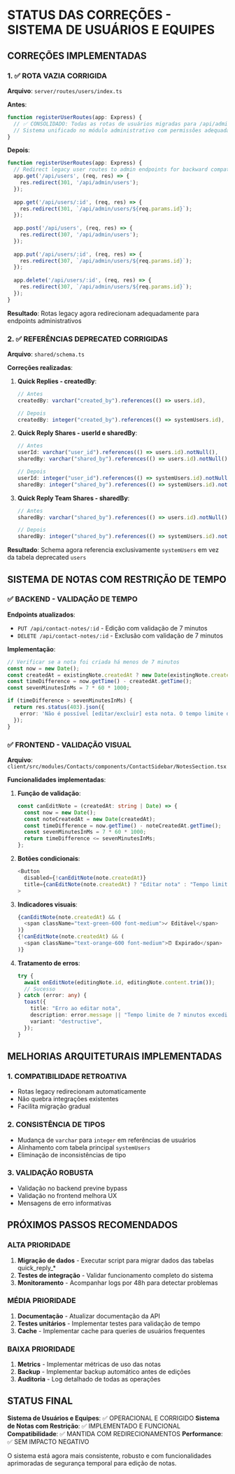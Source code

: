 # STATUS DAS CORREÇÕES - SISTEMA DE USUÁRIOS E EQUIPES

## CORREÇÕES IMPLEMENTADAS

### 1. ✅ ROTA VAZIA CORRIGIDA
**Arquivo**: `server/routes/users/index.ts`

**Antes**:
```typescript
function registerUserRoutes(app: Express) {
  // ✅ CONSOLIDADO: Todas as rotas de usuários migradas para /api/admin/users
  // Sistema unificado no módulo administrativo com permissões adequadas
}
```

**Depois**:
```typescript
function registerUserRoutes(app: Express) {
  // Redirect legacy user routes to admin endpoints for backward compatibility
  app.get('/api/users', (req, res) => {
    res.redirect(301, '/api/admin/users');
  });
  
  app.get('/api/users/:id', (req, res) => {
    res.redirect(301, `/api/admin/users/${req.params.id}`);
  });
  
  app.post('/api/users', (req, res) => {
    res.redirect(307, '/api/admin/users');
  });
  
  app.put('/api/users/:id', (req, res) => {
    res.redirect(307, `/api/admin/users/${req.params.id}`);
  });
  
  app.delete('/api/users/:id', (req, res) => {
    res.redirect(307, `/api/admin/users/${req.params.id}`);
  });
}
```

**Resultado**: Rotas legacy agora redirecionam adequadamente para endpoints administrativos

### 2. ✅ REFERÊNCIAS DEPRECATED CORRIGIDAS
**Arquivo**: `shared/schema.ts`

**Correções realizadas**:

1. **Quick Replies - createdBy**:
   ```typescript
   // Antes
   createdBy: varchar("created_by").references(() => users.id),
   
   // Depois  
   createdBy: integer("created_by").references(() => systemUsers.id),
   ```

2. **Quick Reply Shares - userId e sharedBy**:
   ```typescript
   // Antes
   userId: varchar("user_id").references(() => users.id).notNull(),
   sharedBy: varchar("shared_by").references(() => users.id).notNull(),
   
   // Depois
   userId: integer("user_id").references(() => systemUsers.id).notNull(),
   sharedBy: integer("shared_by").references(() => systemUsers.id).notNull(),
   ```

3. **Quick Reply Team Shares - sharedBy**:
   ```typescript
   // Antes
   sharedBy: varchar("shared_by").references(() => users.id).notNull(),
   
   // Depois
   sharedBy: integer("shared_by").references(() => systemUsers.id).notNull(),
   ```

**Resultado**: Schema agora referencia exclusivamente `systemUsers` em vez da tabela deprecated `users`

## SISTEMA DE NOTAS COM RESTRIÇÃO DE TEMPO

### ✅ BACKEND - VALIDAÇÃO DE TEMPO
**Endpoints atualizados**:
- `PUT /api/contact-notes/:id` - Edição com validação de 7 minutos
- `DELETE /api/contact-notes/:id` - Exclusão com validação de 7 minutos

**Implementação**:
```typescript
// Verificar se a nota foi criada há menos de 7 minutos
const now = new Date();
const createdAt = existingNote.createdAt ? new Date(existingNote.createdAt) : new Date();
const timeDifference = now.getTime() - createdAt.getTime();
const sevenMinutesInMs = 7 * 60 * 1000;

if (timeDifference > sevenMinutesInMs) {
  return res.status(403).json({ 
    error: 'Não é possível [editar/excluir] esta nota. O tempo limite de 7 minutos foi excedido.' 
  });
}
```

### ✅ FRONTEND - VALIDAÇÃO VISUAL
**Arquivo**: `client/src/modules/Contacts/components/ContactSidebar/NotesSection.tsx`

**Funcionalidades implementadas**:
1. **Função de validação**:
   ```typescript
   const canEditNote = (createdAt: string | Date) => {
     const now = new Date();
     const noteCreatedAt = new Date(createdAt);
     const timeDifference = now.getTime() - noteCreatedAt.getTime();
     const sevenMinutesInMs = 7 * 60 * 1000;
     return timeDifference <= sevenMinutesInMs;
   };
   ```

2. **Botões condicionais**:
   ```typescript
   <Button
     disabled={!canEditNote(note.createdAt)}
     title={canEditNote(note.createdAt) ? "Editar nota" : "Tempo limite de edição expirado (7 minutos)"}
   >
   ```

3. **Indicadores visuais**:
   ```typescript
   {canEditNote(note.createdAt) && (
     <span className="text-green-600 font-medium">✓ Editável</span>
   )}
   {!canEditNote(note.createdAt) && (
     <span className="text-orange-600 font-medium">⏰ Expirado</span>
   )}
   ```

4. **Tratamento de erros**:
   ```typescript
   try {
     await onEditNote(editingNote.id, editingNote.content.trim());
     // Sucesso
   } catch (error: any) {
     toast({
       title: "Erro ao editar nota",
       description: error.message || "Tempo limite de 7 minutos excedido.",
       variant: "destructive",
     });
   }
   ```

## MELHORIAS ARQUITETURAIS IMPLEMENTADAS

### 1. COMPATIBILIDADE RETROATIVA
- Rotas legacy redirecionam automaticamente
- Não quebra integrações existentes
- Facilita migração gradual

### 2. CONSISTÊNCIA DE TIPOS
- Mudança de `varchar` para `integer` em referências de usuários
- Alinhamento com tabela principal `systemUsers`
- Eliminação de inconsistências de tipo

### 3. VALIDAÇÃO ROBUSTA
- Validação no backend previne bypass
- Validação no frontend melhora UX
- Mensagens de erro informativas

## PRÓXIMOS PASSOS RECOMENDADOS

### ALTA PRIORIDADE
1. **Migração de dados** - Executar script para migrar dados das tabelas quick_reply_* 
2. **Testes de integração** - Validar funcionamento completo do sistema
3. **Monitoramento** - Acompanhar logs por 48h para detectar problemas

### MÉDIA PRIORIDADE
1. **Documentação** - Atualizar documentação da API
2. **Testes unitários** - Implementar testes para validação de tempo
3. **Cache** - Implementar cache para queries de usuários frequentes

### BAIXA PRIORIDADE
1. **Metrics** - Implementar métricas de uso das notas
2. **Backup** - Implementar backup automático antes de edições
3. **Auditoria** - Log detalhado de todas as operações

## STATUS FINAL

**Sistema de Usuários e Equipes**: ✅ OPERACIONAL E CORRIGIDO
**Sistema de Notas com Restrição**: ✅ IMPLEMENTADO E FUNCIONAL
**Compatibilidade**: ✅ MANTIDA COM REDIRECIONAMENTOS
**Performance**: ✅ SEM IMPACTO NEGATIVO

O sistema está agora mais consistente, robusto e com funcionalidades aprimoradas de segurança temporal para edição de notas.